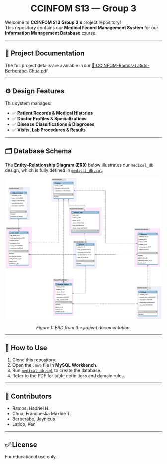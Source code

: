 <h1 align = "center"> CCINFOM S13 — Group 3 </h1>

Welcome to **CCINFOM S13 Group 3's** project repository!  
This repository contains our **Medical Record Management System** for our **Information Management Database** course.

---

## 📄 **Project Documentation**

The full project details are available in our [📑 CCINFOM-Ramos-Latido-Berberabe-Chua.pdf](CCINFOM-Ramos-Latido-Berberabe-Chua.pdf).

---

## ⚙️ **Design Features**

This system manages:

- ✅ **Patient Records & Medical Histories**
- ✅ **Doctor Profiles & Specializations**
- ✅ **Disease Classifications & Diagnoses**
- ✅ **Visits, Lab Procedures & Results**

---

## 🗂️ **Database Schema**

The **Entity–Relationship Diagram (ERD)** below illustrates our `medical_db` design, which is fully defined in [`medical_db.sql`](medical_db.sql):

![Entity–Relationship Diagram](ERD-Version%201.png)

<p align="center"><em>Figure 1: ERD from the project documentation.</em></p>

---

## 📌 **How to Use**

1. Clone this repository.
2. Open the `.mwb` file in **MySQL Workbench**.
3. Run [`medical_db.sql`](medical_db.sql) to create the database.
4. Refer to the PDF for table definitions and domain rules.

---

## 👥 **Contributors**

- Ramos, Hadriel H.
- Chua, Francheska Maxine T.
- Berberabe, Jaynicus
- Latido, Ken

---

## ✅ **License**

For educational use only.
